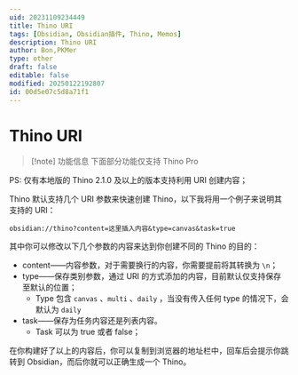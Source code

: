 ```yaml
---
uid: 20231109234449
title: Thino URI
tags: [Obsidian, Obsidian插件, Thino, Memos]
description: Thino URI
author: Bon,PKMer
type: other
draft: false
editable: false
modified: 20250122192807
id: 00d5e07c5d8a71f1
---
```


# Thino URI

> [!note] 功能信息
> 下面部分功能仅支持 Thino Pro

PS: 仅有本地版的 Thino 2.1.0 及以上的版本支持利用 URI 创建内容；

Thino 默认支持几个 URI 参数来快速创建 Thino，以下我将用一个例子来说明其支持的 URI：

`obsidian://thino?content=这里插入内容&type=canvas&task=true`

其中你可以修改以下几个参数的内容来达到你创建不同的 Thino 的目的：

- content——内容参数，对于需要换行的内容，你需要提前将其转换为 `\n`；
- type——保存类别参数，通过 URI 的方式添加的内容，目前默认仅支持保存至默认的位置；
    - Type 包含 `canvas` 、`multi` 、`daily` ，当没有传入任何 type 的情况下，会默认为 `daily`
- task——保存为任务内容还是列表内容。
    - Task 可以为 true 或者 false；

在你构建好了以上的内容后，你可以复制到浏览器的地址栏中，回车后会提示你跳转到 Obsidian，而后你就可以正确生成一个 Thino。